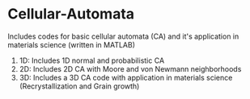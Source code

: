 # Cellular-Automata

Includes codes for basic cellular automata (CA) and it's application in materials science (written in MATLAB)

1. 1D: Includes 1D normal and probabilistic CA
2. 2D: Includes 2D CA with Moore and von Newmann neighborhoods
3. 3D: Includes a 3D CA code with application in materials science (Recrystallization and Grain growth)
